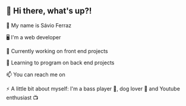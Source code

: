 <h2> 👋 Hi there, what's up?!  </h2>

<p> 🙂 My name is Sávio Ferraz </p>
<p> 🖥️ I'm a web developer</p>
<p>🔭 Currently working on front end projects</p>
<p>🌱 Learning to program on back end projects</p>
<p>📫 You can reach me on</p>
<p>⚡ A little bit about myself: I'm a bass player 🎸, dog lover 🐶 and Youtube enthusiast 📺</p>





<!--
**savioferraz/savioferraz** is a ✨ _special_ ✨ repository because its `README.md` (this file) appears on your GitHub profile.

Here are some ideas to get you started:

- 🔭 I’m currently working on ...
- 🌱 I’m currently learning ...
- 👯 I’m looking to collaborate on ...
- 🤔 I’m looking for help with ...
- 💬 Ask me about ...
- 📫 How to reach me: ...
- 😄 Pronouns: ...
- ⚡ Fun fact: ...
-->
